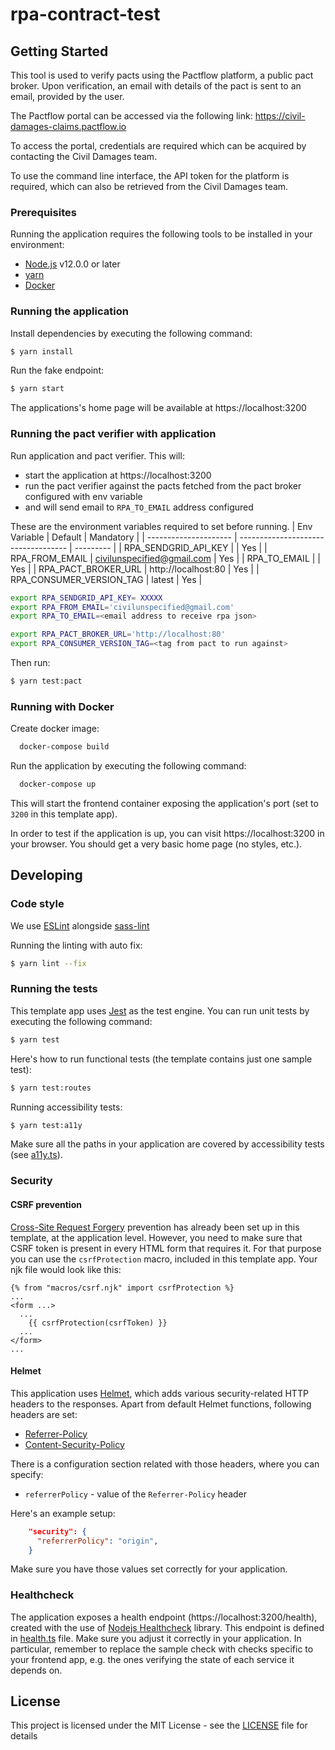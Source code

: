 # rpa-contract-test

## Getting Started
This tool is used to verify pacts using the Pactflow platform, a public pact broker. Upon verification, an email with details of the pact is sent to an email, provided by the user.

The Pactflow portal can be accessed via the following link: https://civil-damages-claims.pactflow.io

To access the portal, credentials are required which can be acquired by contacting the Civil Damages team.

To use the command line interface, the API token for the platform is required, which can also be retrieved from the Civil Damages team.
### Prerequisites

Running the application requires the following tools to be installed in your environment:

  * [Node.js](https://nodejs.org/) v12.0.0 or later
  * [yarn](https://yarnpkg.com/)
  * [Docker](https://www.docker.com)

### Running the application

Install dependencies by executing the following command:

```bash
$ yarn install
```

Run the fake endpoint:

```bash
$ yarn start
```
The applications's home page will be available at https://localhost:3200

### Running the pact verifier with application

Run application and pact verifier. This will:
 * start the application at https://localhost:3200
 * run the pact verifier against the pacts fetched from the pact broker configured with env variable
 * and will send email to `RPA_TO_EMAIL` address configured

These are the environment variables required to set before running.
| Env Variable             | Default                             | Mandatory |
| ---------------------    | ----------------------------------- | --------- |
| RPA_SENDGRID_API_KEY     |                                     |    Yes    |
| RPA_FROM_EMAIL           |   civilunspecified@gmail.com        |    Yes    |
| RPA_TO_EMAIL             |                                     |    Yes    |
| RPA_PACT_BROKER_URL      |   http://localhost:80               |    Yes    |
| RPA_CONSUMER_VERSION_TAG |   latest                            |    Yes    |

```bash
export RPA_SENDGRID_API_KEY= XXXXX
export RPA_FROM_EMAIL='civilunspecified@gmail.com'
export RPA_TO_EMAIL=<email address to receive rpa json>

export RPA_PACT_BROKER_URL='http://localhost:80'
export RPA_CONSUMER_VERSION_TAG=<tag from pact to run against>
```

Then run:
```bash
$ yarn test:pact
```
### Running with Docker

Create docker image:

```bash
  docker-compose build
```

Run the application by executing the following command:

```bash
  docker-compose up
```

This will start the frontend container exposing the application's port
(set to `3200` in this template app).

In order to test if the application is up, you can visit https://localhost:3200 in your browser.
You should get a very basic home page (no styles, etc.).

## Developing

### Code style

We use [ESLint](https://github.com/typescript-eslint/typescript-eslint)
alongside [sass-lint](https://github.com/sasstools/sass-lint)

Running the linting with auto fix:
```bash
$ yarn lint --fix
```

### Running the tests

This template app uses [Jest](https://jestjs.io//) as the test engine. You can run unit tests by executing
the following command:

```bash
$ yarn test
```

Here's how to run functional tests (the template contains just one sample test):

```bash
$ yarn test:routes
```

Running accessibility tests:

```bash
$ yarn test:a11y
```

Make sure all the paths in your application are covered by accessibility tests (see [a11y.ts](src/test/a11y/a11y.ts)).

### Security

#### CSRF prevention

[Cross-Site Request Forgery](https://github.com/pillarjs/understanding-csrf) prevention has already been
set up in this template, at the application level. However, you need to make sure that CSRF token
is present in every HTML form that requires it. For that purpose you can use the `csrfProtection` macro,
included in this template app. Your njk file would look like this:

```
{% from "macros/csrf.njk" import csrfProtection %}
...
<form ...>
  ...
    {{ csrfProtection(csrfToken) }}
  ...
</form>
...
```

#### Helmet

This application uses [Helmet](https://helmetjs.github.io/), which adds various security-related HTTP headers
to the responses. Apart from default Helmet functions, following headers are set:

* [Referrer-Policy](https://helmetjs.github.io/docs/referrer-policy/)
* [Content-Security-Policy](https://helmetjs.github.io/docs/csp/)

There is a configuration section related with those headers, where you can specify:
* `referrerPolicy` - value of the `Referrer-Policy` header


Here's an example setup:

```json
    "security": {
      "referrerPolicy": "origin",
    }
```

Make sure you have those values set correctly for your application.

### Healthcheck

The application exposes a health endpoint (https://localhost:3200/health), created with the use of
[Nodejs Healthcheck](https://github.com/hmcts/nodejs-healthcheck) library. This endpoint is defined
in [health.ts](src/main/routes/health.ts) file. Make sure you adjust it correctly in your application.
In particular, remember to replace the sample check with checks specific to your frontend app,
e.g. the ones verifying the state of each service it depends on.

## License

This project is licensed under the MIT License - see the [LICENSE](LICENSE) file for details
